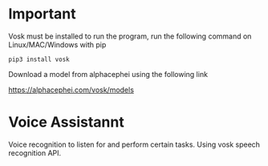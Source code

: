 # Important

Vosk must be installed to run the program, run the following command on Linux/MAC/Windows with pip
```
pip3 install vosk
```
Download a model from alphacephei using the following link

https://alphacephei.com/vosk/models

# Voice Assistannt

Voice recognition to listen for and perform certain tasks. Using vosk speech recognition API.
